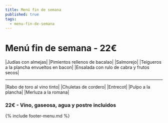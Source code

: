 ```yaml
---
title: Menú fin de semana
published: true
tags:
  - menu-fin-de-semana
---
```


# Menú fin de semana - 22€

|Judías con almejas|
|Pimientos rellenos de bacalao|
|Salmorejo|
|Teigueros a la plancha envueltos en bacon|
|Ensalada con rulo de cabra y frutos secos|

------

|Rabo de toro al vino tinto|
|Chuletas de cordero|
|Entrecot|
|Pulpo a la plancha|
|Merluza a la romana|

### 22€ - Vino, gaseosa, agua y postre incluidos

{% include footer-menu.md %}
